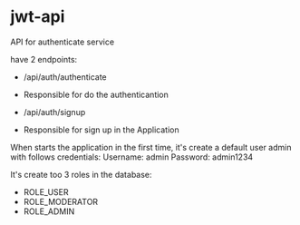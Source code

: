 # jwt-api

API for authenticate service

have 2 endpoints:

* /api/auth/authenticate
- Responsible for do the authenticantion

* /api/auth/signup
- Responsible for sign up in the Application

When starts the application in the first time, it's create a default user admin with follows credentials:
Username: admin
Password: admin1234

It's create too 3 roles in the database:
- ROLE_USER
- ROLE_MODERATOR
- ROLE_ADMIN



